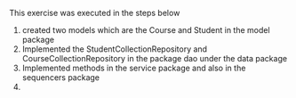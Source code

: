    This exercise was executed in the steps below
1. created two models which are the Course and Student in the model package
2. Implemented the StudentCollectionRepository and CourseCollectionRepository in the package dao under the data package
3. Implemented methods in the service package and also in the sequencers package
4. 
